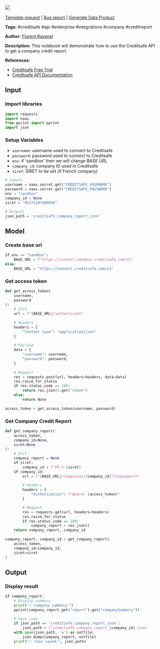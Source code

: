 <a href="https://app.naas.ai/user-redirect/naas/downloader?url=https://raw.githubusercontent.com/jupyter-naas/awesome-notebooks/master/Creditsafe/Creditsafe_Get_Company_Credit_Report.ipynb" target="_parent"><img src="https://naasai-public.s3.eu-west-3.amazonaws.com/open_in_naas.svg"/></a><br><br><a href="https://github.com/jupyter-naas/awesome-notebooks/issues/new?assignees=&labels=&template=template-request.md&title=Tool+-+Action+of+the+notebook+">Template request</a> | <a href="https://github.com/jupyter-naas/awesome-notebooks/issues/new?assignees=&labels=bug&template=bug_report.md&title=Creditsafe+-+Get+Company+Credit+Report:+Error+short+description">Bug report</a> | <a href="https://app.naas.ai/user-redirect/naas/downloader?url=https://raw.githubusercontent.com/jupyter-naas/awesome-notebooks/master/Naas/Naas_Start_data_product.ipynb" target="_parent">Generate Data Product</a>

**Tags:** #creditsafe #api #enterprise #integrations #company #creditreport

**Author:** [Florent Ravenel](https://www.linkedin.com/in/florent-ravenel/)

**Description:** This notebook will demonstrate how to use the Creditsafe API to get a company credit report.

**References:**
- [Creditsafe Free Trial](https://www.creditsafe.com/gb/en/forms/free-trial.html?cta=Free%20trial&previousPage=api-documentation)
- [Creditsafe API Documentation](https://www.creditsafe.com/gb/en/enterprise/integrations/api-documentation.html#tag/Companies/operation/companyCreditReport)

## Input

### Import libraries


```python
import requests
import naas
from pprint import pprint
import json
```

### Setup Variables
- `username`: username used to connect to Creditsafe
- `password`: password used to connect to Creditsafe
- `env`: if 'sandbox' then we will change BASE URL
- `company_id`: company ID used in Creditsafe
- `siret`: SIRET to be set (if French company)


```python
# Inputs
username = naas.secret.get("CREDITSAFE_USERNAME")
password = naas.secret.get("CREDITSAFE_PASSWORD")
env = "sandbox"
company_id = None
siret = "85272297400056"

# Outputs
json_path = 'creditsafe_company_report.json'
```

## Model

### Create base url


```python
if env == "sandbox":
    BASE_URL = f"https://connect.sandbox.creditsafe.com/v1"
else:
    BASE_URL = "https://connect.creditsafe.com/v1"    
```

### Get access token


```python
def get_access_token(
    username,
    password
):
    # Init
    url = f"{BASE_URL}/authenticate"
    
    # Headers
    headers = {
        "Content type": "application/json"
    }
    
    # Payload
    data = {
        "username": username,
        "password": password,
    }
    
    # Request
    res = requests.post(url, headers=headers, data=data)
    res.raise_for_status
    if res.status_code == 200:
        return res.json().get("token")
    else:
        return None
    
access_token = get_access_token(username, password)
```

### Get Company Credit Report


```python
def get_company_report(
    access_token,
    company_id=None,
    siret=None
):
    # Init
    company_report = None
    if siret:
        company_id = f'FR-X-{siret}'
    if company_id:
        url = f"{BASE_URL}/companies/{company_id}?language=fr"
        
        # Headers
        headers = {
            "Authorization": f"Bearer {access_token}"
        }

        # Request
        res = requests.get(url, headers=headers)
        res.raise_for_status
        if res.status_code == 200:
            company_report = res.json()
    return company_report, company_id
    
company_report, company_id = get_company_report(
    access_token,
    company_id=company_id,
    siret=siret
)
```

## Output

### Display result


```python
if company_report:
    # Display summary
    print("✅ Company summary:")
    pprint(company_report.get("report").get("companySummary"))
    
    # Save json
    if json_path == 'creditsafe_company_report.json':
        json_path = f'creditsafe_company_report_{company_id}.json'
    with open(json_path, 'w') as outfile:
        json.dump(company_report, outfile)
    print("✅ Json saved:", json_path)
```
